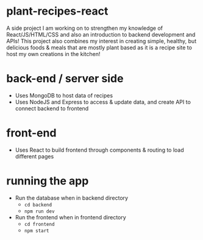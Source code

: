 # plant-recipes-react
A side project I am working on to strengthen my knowledge of React/JS/HTML/CSS and also an introduction to backend development and APIs!
This project also combines my interest in creating simple, healthy, but delicious foods & meals that are mostly plant based as it is a recipe site
to host my own creations in the kitchen!

# back-end / server side
- Uses MongoDB to host data of recipes
- Uses NodeJS and Express to access & update data, and create API to connect backend to frontend

# front-end
- Uses React to build frontend through components & routing to load different pages

# running the app
- Run the database when in backend directory
  - `cd backend`
  - `npm run dev`
- Run the frontend when in frontend directory 
  - `cd frontend`
  - `npm start`
